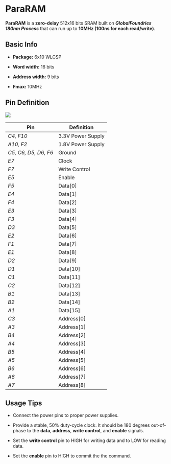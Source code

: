 # ParaRAM

**ParaRAM** is a **zero-delay** 512x16 bits SRAM built on ***GlobalFoundries 180nm Process*** that can run up to **10MHz (100ns for each read/write)**.

## Basic Info

- **Package:** 6x10 WLCSP

- **Word width:** 16 bits

- **Address width:** 9 bits

- **Fmax:** 10MHz

## Pin Definition

![](https://caravel-harness.readthedocs.io/en/latest/_images/package_as_viewed_from_the_bottom.svg)

**Pin**|**Definition**
-|-
_C4, F10_|3.3V Power Supply
_A10, F2_|1.8V Power Supply
_C5, C6, D5, D6, F6_|Ground
_E7_|Clock
_F7_|Write Control
_E5_|Enable
_F5_|Data[0]
_E4_|Data[1]
_F4_|Data[2]
_E3_|Data[3]
_F3_|Data[4]
_D3_|Data[5]
_E2_|Data[6]
_F1_|Data[7]
_E1_|Data[8]
_D2_|Data[9]
_D1_|Data[10]
_C1_|Data[11]
_C2_|Data[12]
_B1_|Data[13]
_B2_|Data[14]
_A1_|Data[15]
_C3_|Address[0]
_A3_|Address[1]
_B4_|Address[2]
_A4_|Address[3]
_B5_|Address[4]
_A5_|Address[5]
_B6_|Address[6]
_A6_|Address[7]
_A7_|Address[8]

## Usage Tips

- Connect the power pins to proper power supplies.

- Provide a stable, 50% duty-cycle clock. It should be 180 degrees out-of-phase to the **data**, **address**, **write control**, and **enable** signals.

- Set the **write control** pin to HIGH for writing data and to LOW for reading data. 

- Set the **enable** pin to HIGH to commit the the command.
